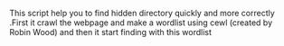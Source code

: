 <p>
  This script help you to find hidden directory quickly and more correctly .First it crawl the webpage and make a wordlist using cewl (created by Robin Wood) and then it start finding with this wordlist</p> 
